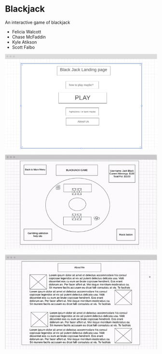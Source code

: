 # Blackjack
An interactive game of blackjack

+ Felicia Walcott
+ Chase McFaddin
+ Kyle Atikson
+ Scott Falbo

![land-page](./images/wireframe-03.jpg)

![game-screen](./images/wireframe-02.jpg)

![about-me](./images/wireframe-01.jpg)



